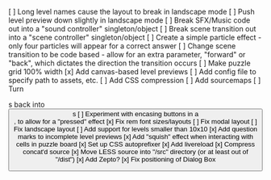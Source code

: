 [ ] Long level names cause the layout to break in landscape mode
[ ] Push level preview down slightly in landscape mode
[ ] Break SFX/Music code out into a "sound controller" singleton/object
[ ] Break scene transition out into a "scene controller" singleton/object
[ ] Create a simple particle effect - only four particles will appear for a correct answer
[ ] Change scene transition to be code based - allow for an extra parameter, "forward" or "back", which dictates the direction the transition occurs
[ ] Make puzzle grid 100% width
[x] Add canvas-based level previews
[ ] Add config file to specify path to assets, etc.
[ ] Add CSS compression
[ ] Add sourcemaps
[ ] Turn <div>s back into <button>s
[ ] Experiment with encasing buttons in a <div>, to allow for a "pressed" effect
[x] Fix rem font sizes/layouts
[ ] Fix modal layout
[ ] Fix landscape layout
[ ] Add support for levels smaller than 10x10
[x] Add question marks to incomplete level previews
[x] Add "squish" effect when interacting with cells in puzzle board
[x] Set up CSS autoprefixer
[x] Add livereload
[x] Compress concat'd source
[x] Move LESS source into "/src" directory (or at least out of "/dist")
[x] Add Zepto?
[x] Fix positioning of Dialog Box
